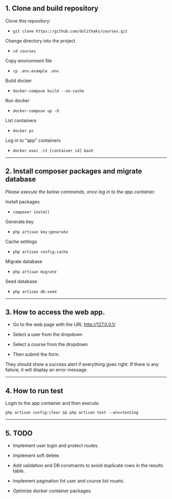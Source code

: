 ## 1. Clone and build repository

Clone this repository:
- `git clone https://github.com/dulithaks/courses.git`

Change directory into the project.
- `cd courses`

Copy environment file
- `cp .env.example .env`

Build docker
- `docker-compose build --no-cache`

Run docker
- `docker-compose up -d`

List containers
- `docker ps`

Log in to "app" containers
- `docker exec -it [container id] bash`

---------

## 2. Install composer packages and migrate database

*Please execute the below commands, once log in to the app container.*

Install packages
- `composer install`

Generate key
- `php artisan key:generate`

Cache settings
- `php artisan config:cache`

Migrate database
- `php artisan migrate`

Seed database
- `php artisan db:seed`


----

## 3. How to access the web app.

- Go to the web page with the URL http://127.0.0.1/

- Select a user from the dropdown
- Select a course from the dropdown
- Then submit the form.

They should show a success alert if everything goes right.
If there is any failure, it will display an error message.

----

## 4. How to run test

Login to the app container and then execute.

`php artisan config:clear && php artisan test --env=testing`

----

## 5. TODO

- Implement user login and protect routes.

- Implement soft delete.

- Add validation and DB constraints to avoid duplicate rows in the results table.

- Implement pagination fot user and course list rouets.

- Optimize docker container packages.
